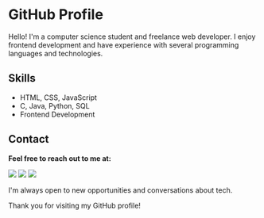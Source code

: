#  GitHub Profile

Hello! I'm a computer science student and freelance web developer. I enjoy frontend development and have experience with several programming languages and technologies.

## Skills

- HTML, CSS, JavaScript
- C, Java, Python, SQL
- Frontend Development

## Contact

**Feel free to reach out to me at:**

<div>
  <a href="https://www.linkedin.com/in/luiscsantos92" target="_blank"><img src="https://img.shields.io/badge/-LinkedIn-%230077B5?style=for-the-badge&logo=linkedin&logoColor=white" target="_blank"></a>
  <a href = "mailto:luis.santos.job@gmail.com"><img src="https://img.shields.io/badge/-Gmail-%23333?style=for-the-badge&logo=gmail&logoColor=white" target="_blank"></a>
  <a href="https://twitter.com/luis_santos_22" target="_blank"><img src="https://img.shields.io/badge/Twitter-blue?style=for-the-badge&logo=twitter&logoColor=white"></a>
</div>

I'm always open to new opportunities and conversations about tech.

Thank you for visiting my GitHub profile!
